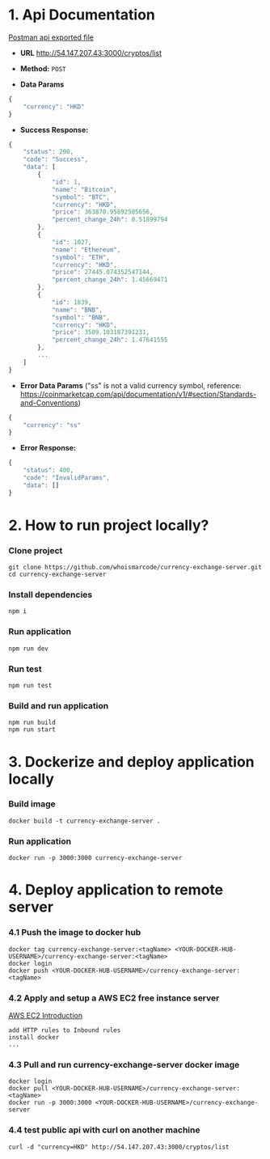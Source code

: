 # 1. Api Documentation
[Postman api exported file](https://github.com/whoismarcode/currency-exchange-server/blob/main/currency-exchange-server.postman_collection.json)

* **URL**
  http://54.147.207.43:3000/cryptos/list

* **Method:**
  `POST`

* **Data Params**
```javascript
{
    "currency": "HKD"
}
```

* **Success Response:**
```javascript
{
    "status": 200,
    "code": "Success",
    "data": [
        {
            "id": 1,
            "name": "Bitcoin",
            "symbol": "BTC",
            "currency": "HKD",
            "price": 363870.95892505656,
            "percent_change_24h": 0.51899794
        },
        {
            "id": 1027,
            "name": "Ethereum",
            "symbol": "ETH",
            "currency": "HKD",
            "price": 27445.074352547144,
            "percent_change_24h": 1.45669471
        },
        {
            "id": 1839,
            "name": "BNB",
            "symbol": "BNB",
            "currency": "HKD",
            "price": 3509.103187391231,
            "percent_change_24h": 1.47641555
        },
        ...
    ]
}
```
* **Error Data Params** ("ss" is not a valid currency symbol, reference: https://coinmarketcap.com/api/documentation/v1/#section/Standards-and-Conventions)
```javascript
{
    "currency": "ss"
}
```
  
* **Error Response:** 
```javascript
{
    "status": 400,
    "code": "InvalidParams",
    "data": []
}
```  


# 2. How to run project locally?
### Clone project
```
git clone https://github.com/whoismarcode/currency-exchange-server.git
cd currency-exchange-server
```

### Install dependencies
```
npm i
```

### Run application
```
npm run dev
```

### Run test
```
npm run test
```

### Build and run application
```
npm run build
npm run start
```


# 3. Dockerize and deploy application locally
### Build image
```
docker build -t currency-exchange-server .
```

### Run application
```
docker run -p 3000:3000 currency-exchange-server
```


# 4. Deploy application to remote server
### 4.1 Push the image to docker hub
```
docker tag currency-exchange-server:<tagName> <YOUR-DOCKER-HUB-USERNAME>/currency-exchange-server:<tagName>
docker login
docker push <YOUR-DOCKER-HUB-USERNAME>/currency-exchange-server:<tagName>
```

### 4.2 Apply and setup a AWS EC2 free instance server
[AWS EC2 Introduction](https://docs.aws.amazon.com/AWSEC2/latest/UserGuide/concepts.html)
```
add HTTP rules to Inbound rules
install docker
...
```
    
### 4.3 Pull and run currency-exchange-server docker image
```
docker login
docker pull <YOUR-DOCKER-HUB-USERNAME>/currency-exchange-server:<tagName>
docker run -p 3000:3000 <YOUR-DOCKER-HUB-USERNAME>/currency-exchange-server
```

### 4.4 test public api with curl on another machine
```
curl -d "currency=HKD" http://54.147.207.43:3000/cryptos/list
```
